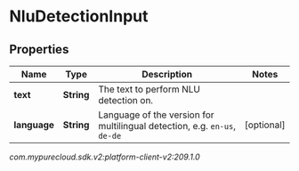 # NluDetectionInput


## Properties

| Name | Type | Description | Notes |
| ------------ | ------------- | ------------- | ------------- |
| **text** | **String** | The text to perform NLU detection on. |  |
| **language** | **String** | Language of the version for multilingual detection, e.g. `en-us`, `de-de` |  [optional] |




_com.mypurecloud.sdk.v2:platform-client-v2:209.1.0_
